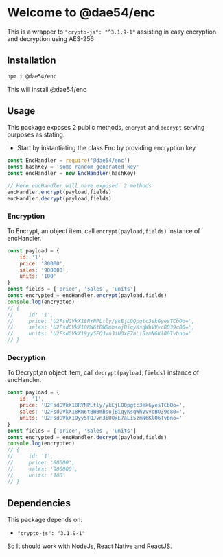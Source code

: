 # Welcome to @dae54/enc
This is a wrapper to `"crypto-js": "^3.1.9-1"` assisting in easy encryption and decryption using AES-256

## Installation
```bash
npm i @dae54/enc
```
This will install @dae54/enc

## Usage
This package exposes 2 public methods, `encrypt` and `decrypt` serving purposes as stating.

- Start by instantiating the class Enc by providing encryption key
```js
const EncHandler = require('@dae54/enc')
const hashKey = 'some random generated key'
const encHandler = new EncHandler(hashKey)

// Here encHandler will have exposed  2 methods
encHandler.encrypt(payload,fields)
encHandler.decrypt(payload,fields)

```

### Encryption
To Encrypt, an object item, call `encrypt(payload,fields)` instance of encHandler.
```js
const payload = {
    id: '1',
    price: '80000',
    sales: '900000',
    units: '100'   
}
const fields = ['price', 'sales', 'units']
const encrypted = encHandler.encrypt(payload,fields)
console.log(encrypted)
// {
//     id: '1',
//     price: 'U2FsdGVkX18RYNPLtly/ykEjLOQpgtc3ekGyesTCbOo=',
//     sales: 'U2FsdGVkX18KW6tBWBmbsojBiqyKsqWhVVvcBO39c80=',
//     units: 'U2FsdGVkX19yy5FQJvn3iUOxE7aLi5zmN6Kl06Tvbno='
// }  
```


### Decryption
To Decrypt,an object item, call `decrypt(payload,fields)` instance of encHandler.
```js
const payload = {
    id: '1',
    price: 'U2FsdGVkX18RYNPLtly/ykEjLOQpgtc3ekGyesTCbOo=',
    sales: 'U2FsdGVkX18KW6tBWBmbsojBiqyKsqWhVVvcBO39c80=',
    units: 'U2FsdGVkX19yy5FQJvn3iUOxE7aLi5zmN6Kl06Tvbno='   
}
const fields = ['price', 'sales', 'units']
const encrypted = encHandler.decrypt(payload,fields)
console.log(encrypted)
// {
//     id: '1',
//     price: '80000',
//     sales: '900000',
//     units: '100'
// }  
```

## Dependencies
This package depends on:
- `"crypto-js": "3.1.9-1"`

So It should work with NodeJs, React Native and ReactJS.

